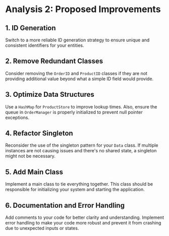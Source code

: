 # Analysis 2: Proposed Improvements

## 1. ID Generation
Switch to a more reliable ID generation strategy to ensure unique and consistent identifiers for your entities.

## 2. Remove Redundant Classes
Consider removing the `OrderID` and `ProductID` classes if they are not providing additional value beyond what a simple ID field would provide.

## 3. Optimize Data Structures
Use a `HashMap` for `ProductStore` to improve lookup times. Also, ensure the queue in `OrderManager` is properly initialized to prevent null pointer exceptions.

## 4. Refactor Singleton
Reconsider the use of the singleton pattern for your `Data` class. If multiple instances are not causing issues and there's no shared state, a singleton might not be necessary.

## 5. Add Main Class
Implement a main class to tie everything together. This class should be responsible for initializing your system and starting the application.

## 6. Documentation and Error Handling
Add comments to your code for better clarity and understanding. Implement error handling to make your code more robust and prevent it from crashing due to unexpected inputs or states.